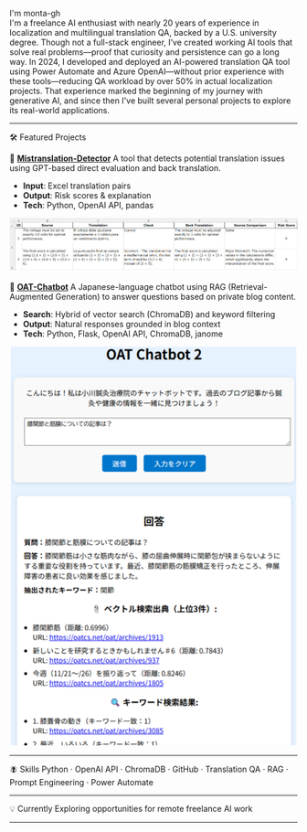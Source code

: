 I'm monta-gh  
I'm a freelance AI enthusiast with nearly 20 years of experience in localization and multilingual translation QA, backed by a U.S. university degree.
Though not a full-stack engineer, I’ve created working AI tools that solve real problems—proof that curiosity and persistence can go a long way.
In 2024, I developed and deployed an AI-powered translation QA tool using Power Automate and Azure OpenAI—without prior experience with these tools—reducing QA workload by over 50% in actual localization projects.
That experience marked the beginning of my journey with generative AI, and since then I've built several personal projects to explore its real-world applications.

---

🛠 Featured Projects

🔎 **[Mistranslation-Detector](https://github.com/monta-gh/Mistranslation-Detector)**
A tool that detects potential translation issues using GPT-based direct evaluation and back translation.

* **Input**: Excel translation pairs
* **Output**: Risk scores & explanation
* **Tech**: Python, OpenAI API, pandas

<p>
  <img src="sample_mistranslation_detector.png" alt="Sample Output" width="800"/>
</p>

🤖 **[OAT-Chatbot](https://github.com/monta-gh/OAT-Chatbot)** 
A Japanese-language chatbot using RAG (Retrieval-Augmented Generation) to answer questions based on private blog content.

* **Search**: Hybrid of vector search (ChromaDB) and keyword filtering
* **Output**: Natural responses grounded in blog context
* **Tech**: Python, Flask, OpenAI API, ChromaDB, janome

<p align="center">
  <img src="sample_OAT-Chatbot.png" alt="Sample Output" width="500"/>
</p>

---

🪰 Skills
Python · OpenAI API · ChromaDB · GitHub · Translation QA · RAG · Prompt Engineering · Power Automate

---

💡 Currently
Exploring opportunities for remote freelance AI work

---
